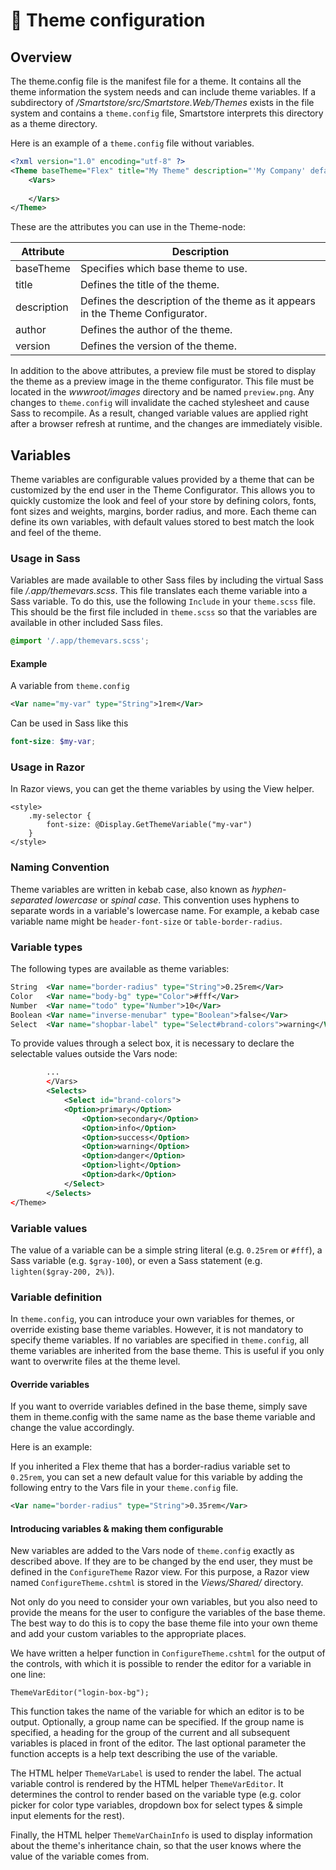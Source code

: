 # 🥚 Theme configuration

## Overview

The theme.config file is the manifest file for a theme. It contains all the theme information the system needs and can include theme variables. If a subdirectory of _/Smartstore/src/Smartstore.Web/Themes_ exists in the file system and contains a `theme.config` file, Smartstore interprets this directory as a theme directory.

Here is an example of a `theme.config` file without variables.

```xml
<?xml version="1.0" encoding="utf-8" ?>
<Theme baseTheme="Flex" title="My Theme" description="'My Company' default theme" author="MyOrg" version="1.0">
    <Vars>
        
    </Vars>
</Theme>
```

These are the attributes you can use in the Theme-node:

| Attribute   | Description                                                                   |
| ----------- | ----------------------------------------------------------------------------- |
| baseTheme   | Specifies which base theme to use.                                            |
| title       | Defines the title of the theme.                                               |
| description | Defines the description of the theme as it appears in the Theme Configurator. |
| author      | Defines the author of the theme.                                              |
| version     | Defines the version of the theme.                                             |

In addition to the above attributes, a preview file must be stored to display the theme as a preview image in the theme configurator. This file must be located in the _wwwroot/images_ directory and be named `preview.png`. Any changes to `theme.config` will invalidate the cached stylesheet and cause Sass to recompile. As a result, changed variable values are applied right after a browser refresh at runtime, and the changes are immediately visible.

## Variables

Theme variables are configurable values provided by a theme that can be customized by the end user in the Theme Configurator. This allows you to quickly customize the look and feel of your store by defining colors, fonts, font sizes and weights, margins, border radius, and more. Each theme can define its own variables, with default values stored to best match the look and feel of the theme.

### Usage in Sass

Variables are made available to other Sass files by including the virtual Sass file _/.app/themevars.scss_. This file translates each theme variable into a Sass variable. To do this, use the following `Include` in your `theme.scss` file. This should be the first file included in `theme.scss` so that the variables are available in other included Sass files.

```scss
@import '/.app/themevars.scss'; 
```

#### Example

A variable from `theme.config`

```xml
<Var name="my-var" type="String">1rem</Var>
```

Can be used in Sass like this

```scss
font-size: $my-var;
```

### Usage in Razor

In Razor views, you can get the theme variables by using the View helper.

```cshtml
<style>
    .my-selector {
        font-size: @Display.GetThemeVariable("my-var")
    }
</style>
```

### Naming Convention

Theme variables are written in kebab case, also known as _hyphen-separated lowercase_ or _spinal case_. This convention uses hyphens to separate words in a variable's lowercase name. For example, a kebab case variable name might be `header-font-size` or `table-border-radius`.

### Variable types

The following types are available as theme variables:

```xml
String	<Var name="border-radius" type="String">0.25rem</Var>
Color	<Var name="body-bg" type="Color">#fff</Var>
Number	<Var name="todo" type="Number">10</Var>
Boolean	<Var name="inverse-menubar" type="Boolean">false</Var>
Select	<Var name="shopbar-label" type="Select#brand-colors">warning</Var>
```

To provide values through a select box, it is necessary to declare the selectable values outside the Vars node:

```xml
        ...
        </Vars>
        <Selects>
        	<Select id="brand-colors">
        	<Option>primary</Option>
                <Option>secondary</Option>
                <Option>info</Option>
                <Option>success</Option>
                <Option>warning</Option>
                <Option>danger</Option>
                <Option>light</Option>
                <Option>dark</Option>
            </Select>
        </Selects>
</Theme>
```

### Variable values

The value of a variable can be a simple string literal (e.g. `0.25rem` or `#fff`), a Sass variable (e.g. `$gray-100`), or even a Sass statement (e.g. `lighten($gray-200, 2%)`).

### Variable definition

In `theme.config`, you can introduce your own variables for themes, or override existing base theme variables. However, it is not mandatory to specify theme variables. If no variables are specified in `theme.config`, all theme variables are inherited from the base theme. This is useful if you only want to overwrite files at the theme level.

#### **Override variables**

If you want to override variables defined in the base theme, simply save them in theme.config with the same name as the base theme variable and change the value accordingly.

Here is an example:

If you inherited a Flex theme that has a border-radius variable set to `0.25rem`, you can set a new default value for this variable by adding the following entry to the Vars file in your `theme.config` file.

```xml
<Var name="border-radius" type="String">0.35rem</Var>
```

#### **Introducing variables & making them configurable**

New variables are added to the Vars node of `theme.config` exactly as described above. If they are to be changed by the end user, they must be defined in the `ConfigureTheme` Razor view. For this purpose, a Razor view named `ConfigureTheme.cshtml` is stored in the _Views/Shared/_ directory.

Not only do you need to consider your own variables, but you also need to provide the means for the user to configure the variables of the base theme. The best way to do this is to copy the base theme file into your own theme and add your custom variables to the appropriate places.

We have written a helper function in `ConfigureTheme.cshtml` for the output of the controls, with which it is possible to render the editor for a variable in one line:

```cshtml
ThemeVarEditor("login-box-bg");
```

This function takes the name of the variable for which an editor is to be output. Optionally, a group name can be specified. If the group name is specified, a heading for the group of the current and all subsequent variables is placed in front of the editor. The last optional parameter the function accepts is a help text describing the use of the variable.

The HTML helper `ThemeVarLabel` is used to render the label. The actual variable control is rendered by the HTML helper `ThemeVarEditor`. It determines the control to render based on the variable type (e.g. color picker for color type variables, dropdown box for select types & simple input elements for the rest).

Finally, the HTML helper `ThemeVarChainInfo` is used to display information about the theme's inheritance chain, so that the user knows where the value of the variable comes from.
